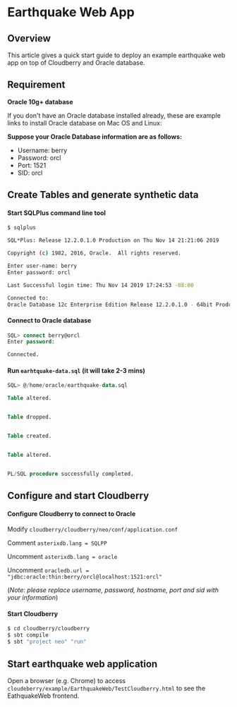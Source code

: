 # Earthquake Web App

## Overview

This article gives a quick start guide to deploy an example earthquake web app on top of Cloudberry and Oracle database.

## Requirement

**Oracle 10g+ database**

If you don't have an Oracle database installed already, these are example links to install Oracle  database on Mac OS and Linux:

[How to install Oracle Database on Mac OS Sierra 10.12 or above]: https://medium.com/@mfofana/how-to-install-oracle-database-on-mac-os-sierra-10-12-or-above-c0b350fd2f2c

[How to Install Oracle Database 12c on CentOS 7]:https://www.howtoforge.com/tutorial/how-to-install-oracle-database-12c-on-centos-7/

[Install Oracle Database 12c on Ubuntu 16.04]:https://medium.com/venturenxt/install-oracle-database-12c-on-ubuntu-16-04-c081d51c0f9d

**Suppose your Oracle Database information are as follows:**

- Username: berry
- Password: orcl
- Port: 1521
- SID: orcl

## Create Tables and generate synthetic data

#### Start SQLPlus command line tool
```bash
$ sqlplus

SQL*Plus: Release 12.2.0.1.0 Production on Thu Nov 14 21:21:06 2019

Copyright (c) 1982, 2016, Oracle.  All rights reserved.

Enter user-name: berry
Enter password: orcl

Last Successful login time: Thu Nov 14 2019 17:24:53 -08:00

Connected to:
Oracle Database 12c Enterprise Edition Release 12.2.0.1.0 - 64bit Production
```

#### Connect to Oracle database
```sql
SQL> connect berry@orcl
Enter password: 

Connected.
```

#### Run `earhtquake-data.sql` **(it will take 2-3 mins)**
```sql
SQL> @/home/oracle/earthquake-data.sql

Table altered.


Table dropped.


Table created.


Table altered.


PL/SQL procedure successfully completed.
```



## Configure and start Cloudberry

#### Configure Cloudberry to connect to Oracle

Modify `cloudberry/cloudberry/neo/conf/application.conf`

Comment `asterixdb.lang = SQLPP`

Uncomment `asterixdb.lang = oracle`

Uncomment `oracledb.url = "jdbc:oracle:thin:berry/orcl@localhost:1521:orcl"`

(*Note: please replace username, password, hostname, port and sid with your information*)

#### Start Cloudberry

```bash
$ cd cloudberry/cloudberry
$ sbt compile
$ sbt "project neo" "run"
```



## Start earthquake web application

Open a browser (e.g. Chrome) to access `cloudeberry/example/EarthquakeWeb/TestCloudberry.html` to see the EathquakeWeb frontend.





